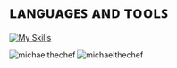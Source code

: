 

# ʟᴀɴɢᴜᴀɢᴇꜱ ᴀɴᴅ ᴛᴏᴏʟꜱ
[![My Skills](https://skillicons.dev/icons?i=java,rust,python,ts,cs,cpp,go,mongodb,mysql,redis,idea,vscode)](https://skillicons.dev)


</p>

<p><img align="left" src="https://github-readme-stats.vercel.app/api/top-langs?username=michaelthechef&show_icons=true&locale=en&layout=compact" alt="michaelthechef" /></p>

<p>&nbsp;<img align="left" src="https://github-readme-stats.vercel.app/api?username=michaelthechef&show_icons=true&locale=en" alt="michaelthechef" /></p>
